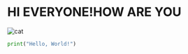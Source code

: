 # HI EVERYONE!HOW ARE YOU
![cat](http://octodex.github.com/images/labtocat.png)
```python
print("Hello, World!")
```
